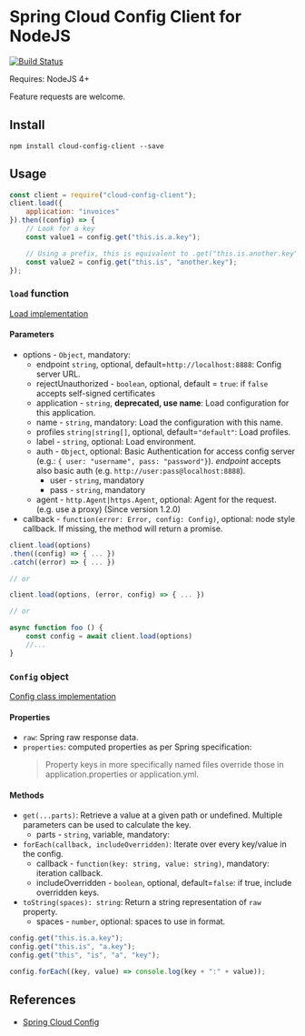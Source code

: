 Spring Cloud Config Client for NodeJS
=====================================

[![Build Status](https://travis-ci.org/victorherraiz/cloud-config-client.svg?branch=master)](https://travis-ci.org/victorherraiz/cloud-config-client)

Requires: NodeJS 4+

Feature requests are welcome.


Install
-------

    npm install cloud-config-client --save


Usage
-----

```js
const client = require("cloud-config-client");
client.load({
    application: "invoices"
}).then((config) => {
    // Look for a key
    const value1 = config.get("this.is.a.key");

    // Using a prefix, this is equivalent to .get("this.is.another.key");
    const value2 = config.get("this.is", "another.key");
});

```

### `load` function

[Load implementation](./index.js)

#### Parameters

* options - `Object`, mandatory:
  * endpoint `string`, optional, default=`http://localhost:8888`: Config server URL.
  * rejectUnauthorized - `boolean`, optional, default = `true`: if `false` accepts self-signed certificates
  * application - `string`, **deprecated, use name**: Load configuration for this application.
  * name - `string`, mandatory: Load the configuration with this name.
  * profiles `string|string[]`, optional, default=`"default"`: Load profiles.
  * label - `string`, optional: Load environment.
  * auth - `Object`, optional: Basic Authentication for access config server (e.g.: `{ user: "username", pass: "password"}`).
    _endpoint_ accepts also basic auth (e.g. `http://user:pass@localhost:8888`).
    * user - `string`, mandatory
    * pass - `string`, mandatory
  * agent - `http.Agent|https.Agent`, optional: Agent for the request. (e.g. use a proxy) (Since version 1.2.0)
* callback - `function(error: Error, config: Config)`, optional: node style callback. If missing, the method will return a promise.

```js
client.load(options)
.then((config) => { ... })
.catch((error) => { ... })

// or

client.load(options, (error, config) => { ... })

// or

async function foo () {
    const config = await client.load(options)
    //...
}

```

### `Config` object

[Config class implementation](./lib/config.js)

#### Properties

* `raw`: Spring raw response data.
* `properties`: computed properties as per Spring specification:
  > Property keys in more specifically named files override those in application.properties or application.yml.

#### Methods

* `get(...parts)`: Retrieve a value at a given path or undefined. Multiple parameters can be used to calculate the key.
    * parts - `string`, variable, mandatory:
* `forEach(callback, includeOverridden)`: Iterate over every key/value in the config.
    * callback - `function(key: string, value: string)`, mandatory: iteration callback.
    * includeOverridden - `boolean`, optional, default=`false`: if true, include overridden keys.
* `toString(spaces): string`: Return a string representation of `raw` property.
    * spaces - `number`, optional: spaces to use in format.

```js
config.get("this.is.a.key");
config.get("this.is", "a.key");
config.get("this", "is", "a", "key");

config.forEach((key, value) => console.log(key + ":" + value));
```


References
----------

* [Spring Cloud Config](http://cloud.spring.io/spring-cloud-config/)

